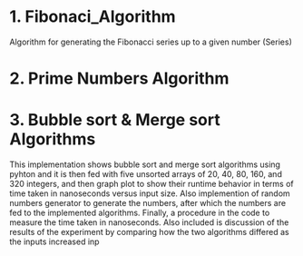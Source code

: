 # 1. Fibonaci_Algorithm
Algorithm for generating the Fibonacci series up to a given number (Series)
# 2. Prime Numbers Algorithm
# 3. Bubble sort & Merge sort Algorithms 
This implementation shows bubble sort and merge sort algorithms using pyhton and it is then fed with five unsorted arrays of 20, 40, 80, 160, and 320 integers, and then graph plot to show their runtime behavior in terms of time taken in nanoseconds versus input size. Also implemention of random numbers generator to generate the numbers, after which the numbers are fed to the implemented algorithms. Finally, a procedure in the code to measure the time taken in nanoseconds. Also included  is discussion of the results of the experiment by comparing how the two algorithms differed as the inputs increased
inp
